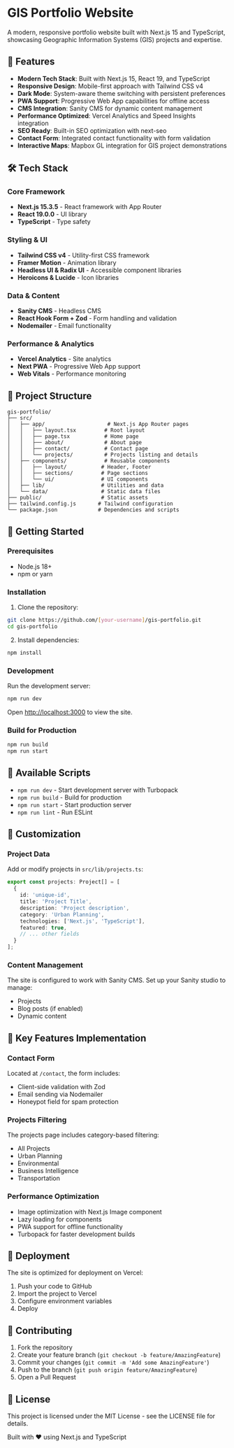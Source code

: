 # GIS Portfolio Website

A modern, responsive portfolio website built with Next.js 15 and TypeScript, showcasing Geographic Information Systems (GIS) projects and expertise.

## 🚀 Features

- **Modern Tech Stack**: Built with Next.js 15, React 19, and TypeScript
- **Responsive Design**: Mobile-first approach with Tailwind CSS v4
- **Dark Mode**: System-aware theme switching with persistent preferences
- **PWA Support**: Progressive Web App capabilities for offline access
- **CMS Integration**: Sanity CMS for dynamic content management
- **Performance Optimized**: Vercel Analytics and Speed Insights integration
- **SEO Ready**: Built-in SEO optimization with next-seo
- **Contact Form**: Integrated contact functionality with form validation
- **Interactive Maps**: Mapbox GL integration for GIS project demonstrations

## 🛠️ Tech Stack

### Core Framework
- **Next.js 15.3.5** - React framework with App Router
- **React 19.0.0** - UI library
- **TypeScript** - Type safety

### Styling & UI
- **Tailwind CSS v4** - Utility-first CSS framework
- **Framer Motion** - Animation library
- **Headless UI & Radix UI** - Accessible component libraries
- **Heroicons & Lucide** - Icon libraries

### Data & Content
- **Sanity CMS** - Headless CMS
- **React Hook Form + Zod** - Form handling and validation
- **Nodemailer** - Email functionality

### Performance & Analytics
- **Vercel Analytics** - Site analytics
- **Next PWA** - Progressive Web App support
- **Web Vitals** - Performance monitoring

## 📁 Project Structure

```
gis-portfolio/
├── src/
│   ├── app/                    # Next.js App Router pages
│   │   ├── layout.tsx         # Root layout
│   │   ├── page.tsx           # Home page
│   │   ├── about/             # About page
│   │   ├── contact/           # Contact page
│   │   └── projects/          # Projects listing and details
│   ├── components/            # Reusable components
│   │   ├── layout/           # Header, Footer
│   │   ├── sections/         # Page sections
│   │   └── ui/               # UI components
│   ├── lib/                  # Utilities and data
│   └── data/                 # Static data files
├── public/                   # Static assets
├── tailwind.config.js       # Tailwind configuration
└── package.json             # Dependencies and scripts
```

## 🚦 Getting Started

### Prerequisites
- Node.js 18+ 
- npm or yarn

### Installation

1. Clone the repository:
```bash
git clone https://github.com/[your-username]/gis-portfolio.git
cd gis-portfolio
```

2. Install dependencies:
```bash
npm install
```


### Development

Run the development server:
```bash
npm run dev
```

Open [http://localhost:3000](http://localhost:3000) to view the site.

### Build for Production

```bash
npm run build
npm run start
```

## 📄 Available Scripts

- `npm run dev` - Start development server with Turbopack
- `npm run build` - Build for production
- `npm run start` - Start production server
- `npm run lint` - Run ESLint

## 🎨 Customization

### Project Data
Add or modify projects in `src/lib/projects.ts`:
```typescript
export const projects: Project[] = [
  {
    id: 'unique-id',
    title: 'Project Title',
    description: 'Project description',
    category: 'Urban Planning',
    technologies: ['Next.js', 'TypeScript'],
    featured: true,
    // ... other fields
  }
];
```

### Content Management
The site is configured to work with Sanity CMS. Set up your Sanity studio to manage:
- Projects
- Blog posts (if enabled)
- Dynamic content

## 🔧 Key Features Implementation


### Contact Form
Located at `/contact`, the form includes:
- Client-side validation with Zod
- Email sending via Nodemailer
- Honeypot field for spam protection

### Projects Filtering
The projects page includes category-based filtering:
- All Projects
- Urban Planning
- Environmental
- Business Intelligence
- Transportation

### Performance Optimization
- Image optimization with Next.js Image component
- Lazy loading for components
- PWA support for offline functionality
- Turbopack for faster development builds


## 🚀 Deployment

The site is optimized for deployment on Vercel:

1. Push your code to GitHub
2. Import the project to Vercel
3. Configure environment variables
4. Deploy

## 🤝 Contributing

1. Fork the repository
2. Create your feature branch (`git checkout -b feature/AmazingFeature`)
3. Commit your changes (`git commit -m 'Add some AmazingFeature'`)
4. Push to the branch (`git push origin feature/AmazingFeature`)
5. Open a Pull Request

## 📝 License

This project is licensed under the MIT License - see the LICENSE file for details.


Built with ❤️ using Next.js and TypeScript
